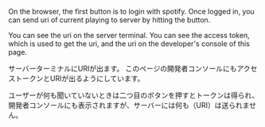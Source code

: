 On the browser, the first button is to login with spotify.
Once logged in, you can send uri of current playing to server by hitting the button.

You can see the uri on the server terminal.
You can see the access token, which is used to get the uri, and the uri on the developer's console of this page.

サーバーターミナルにURIが出ます。
このページの開発者コンソールにもアクセストークンとURIが出るようにしています。

ユーザーが何も聞いていないときは二つ目のボタンを押すとトークンは得られ、開発者コンソールにも表示されますが、サーバーには何も（URI）は送られません。
